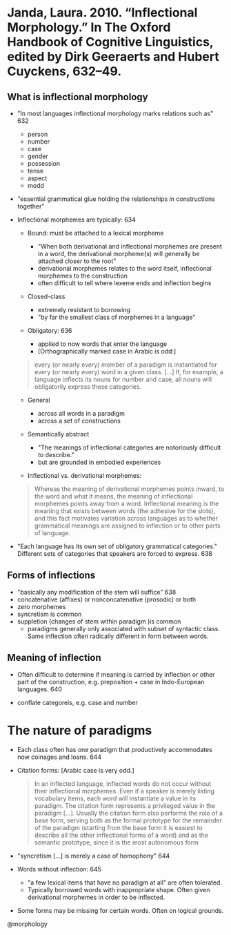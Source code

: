 # Janda, Laura. 2010. “Inflectional Morphology.” In The Oxford Handbook of Cognitive Linguistics, edited by Dirk Geeraerts and Hubert Cuyckens, 632–49. 

## What is inflectional morphology

- "In most languages inflectional morphology marks relations such as" 632
  - person
  - number
  - case
  - gender
  - possession
  - tense
  - aspect
  - modd

- "essential grammatical glue holding the relationships in constructions together"

- Inflectional morphemes are typically: 634

  - Bound: must be attached to a lexical morpheme 
    - "When both derivational and inflectional morphemes are present in a word, the derivational morpheme(s) will generally be attached closer to the root"
    - derivational morphemes relates to the word itself, inflectional morphemes to the construction
    - often difficult to tell where lexeme ends and inflection begins

  - Closed-class
    - extremely resistant to borrowing
    - "by far the smallest class of morphemes in a language"

  - Obligatory: 636
    - applied to now words that enter the language
    - [Orthographically marked case in Arabic is odd:]

  > every (or nearly every) member of a paradigm is instantiated for every (or nearly every) word in a given class. [...] If, for example, a language inflects its nouns for number and case, all nouns will obligatorily express these categories.

  - General
    - across all words in a paradigm
    - across a set of constructions

  - Semantically abstract
    - "The meanings of inflectional categories are notoriously difficult to describe."
    - but are grounded in embodied experiences

  - Inflectional vs. derivational morphemes:

  > Whereas the meaning of derivational morphemes points inward, to the word and what it means, the meaning of inflectional morphemes points away from a word. Inflectional meaning is the meaning that exists between words (the adhesive for the slots), and this fact motivates variation across languages as to whether grammatical meanings are assigned to inflection or to other parts of language.

- "Each language has its own set of obligatory grammatical categories." Different sets of categories that speakers are forced to express. 638

## Forms of inflections

- "basically any modification of the stem will suffice" 638
- concatenative (affixes) or nonconcatenative (prosodic) or both
- zero morphemes
- syncretism is common
- suppletion (changes of stem within paradigm )is common
  - paradigms generally only associated with subset of syntactic class. Same inflection often radically different in form between words.

## Meaning of inflection

- Often difficult to determine if meaning is carried by inflection or other part of the construction, e.g. preposition + case in Indo-European languages. 640

- conflate categoreis, e.g. case and number

# The nature of paradigms

- Each class often has one paradigm that productively accommodates now coinages and loans. 644

- Citation forms: [Arabic case is very odd.]

  > In an inflected language, inflected words do not occur without their inflectional morphemes. Even if a speaker is merely listing vocabulary items, each word will instantiate a value in its paradigm. The citation form represents a privileged value in the paradigm [...]. Usually the citation form also performs the role of a base form, serving both as the formal prototype for the remainder of the paradigm (starting from the base form it is easiest to describe all the other inflectional forms of a word) and as the semantic prototype, since it is the most autonomous form

- "syncretism [...] is merely a case of homophony" 644

- Words without inflection: 645
  - "a few lexical items that have no paradigm at all" are often tolerated.
  - Typically borrowed words with inappropriate shape. Often given derivational morphemes in order to be inflected.

- Some forms may be missing for certain words. Often on logical grounds. 


@morphology
